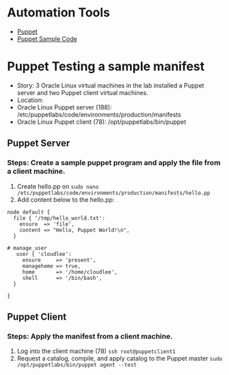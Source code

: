 # Automation Tools 
- [Puppet](https://github.com/dial2vincent/lab/blob/master/content/puppet.md)
- [Puppet Sample Code](https://github.com/dial2vincent/lab/blob/master/content/puppet-sample-code.md)

# Puppet Testing a sample manifest
- Story: 3 Oracle Linux virtual machines in the lab installed a Puppet server and two Puppet client virtual machines.
- Location: 
- Oracle Linux Puppet server (188): /etc/puppetlabs/code/environments/production/manifests
- Oracle Linux Puppet client (78): /opt/puppetlabs/bin/puppet

## Puppet Server 

### Steps: Create a sample puppet program and apply the file from a client machine.
 1. Create hello.pp on 
  `sudo nano  /etc/puppetlabs/code/environments/production/manifests/hello.pp`
 2. Add content below to the hello.pp:
~~~
node default {
  file { '/tmp/hello_world.txt':
    ensure  => 'file',
    content => "Hello, Puppet World!\n",
  }

# manage_user
   user { 'cloudlee':
     ensure     => 'present',
     managehome => true,
     home       => '/home/cloudlee',
     shell      => '/bin/bash',
  }

}
~~~

## Puppet Client
### Steps: Apply the manifest from a client machine.
 1. Log into the client machine (78) 
  `ssh root@puppetclient1`
 2. Request a catalog, compile, and apply catalog to the Puppet master
  `sudo /opt/puppetlabs/bin/puppet agent --test`
